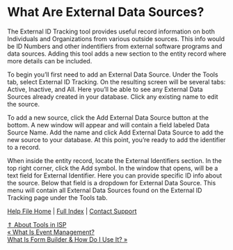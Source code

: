  What Are External Data Sources?
==========

The External ID Tracking tool provides useful record information on both Individuals and Organizations from various outside sources. This info would be ID Numbers and other indentifiers from external software programs and data sources. Adding this tool adds a new section to the entity record where more details can be included.

To begin you’ll first need to add an External Data Source. Under the Tools tab, select External ID Tracking. On the resulting screen will be several tabs: Active, Inactive, and All. Here you’ll be able to see any External Data Sources already created in your database. Click any existing name to edit the source.

To add a new source, click the Add External Data Source button at the bottom. A new window will appear and will contain a field labeled Data Source Name. Add the name and click Add External Data Source to add the new source to your database. At this point, you’re ready to add the identifier to a record.

When inside the entity record, locate the External Identifiers section. In the top right corner, click the Add symbol. In the window that opens, will be a text field for External Identifier. Here you can provide specific ID info about the source. Below that field is a dropdown for External Data Source. This menu will contain all External Data Sources found on the External ID Tracking page under the Tools tab.

[Help File Home](/help/) | [Full Index](/Help-File-Directory/) | [Contact Support](mailto:support@ISPolitical.com)

[⇑ About Tools in ISP](/About-Tools-in-ISP)  
[« What Is Event Management?](/What-Is-Event-Management)  
[What Is Form Builder & How Do I Use It? »](/What-Is-Form-Builder-How-Do-I-Use-It)
